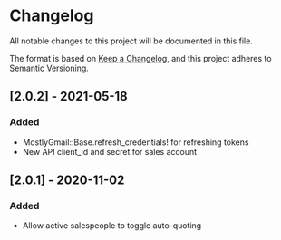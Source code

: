 # Changelog
All notable changes to this project will be documented in this file.

The format is based on [Keep a Changelog](https://keepachangelog.com/en/1.0.0/),
and this project adheres to [Semantic Versioning](https://semver.org/spec/v2.0.0.html).

## [2.0.2] - 2021-05-18

### Added

- MostlyGmail::Base.refresh_credentials! for refreshing tokens
- New API client_id and secret for sales account

## [2.0.1] - 2020-11-02

### Added

- Allow active salespeople to toggle auto-quoting
